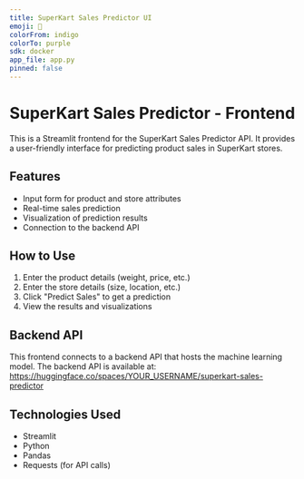 ```yaml
---
title: SuperKart Sales Predictor UI
emoji: 🛒
colorFrom: indigo
colorTo: purple
sdk: docker
app_file: app.py
pinned: false
---
```


# SuperKart Sales Predictor - Frontend

This is a Streamlit frontend for the SuperKart Sales Predictor API. It provides a user-friendly interface for predicting product sales in SuperKart stores.

## Features

- Input form for product and store attributes
- Real-time sales prediction
- Visualization of prediction results
- Connection to the backend API

## How to Use

1. Enter the product details (weight, price, etc.)
2. Enter the store details (size, location, etc.)
3. Click "Predict Sales" to get a prediction
4. View the results and visualizations

## Backend API

This frontend connects to a backend API that hosts the machine learning model. The backend API is available at:
https://huggingface.co/spaces/YOUR_USERNAME/superkart-sales-predictor

## Technologies Used

- Streamlit
- Python
- Pandas
- Requests (for API calls)
